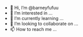 - 👋 Hi, I’m @barneyfufuu
- 👀 I’m interested in ...
- 🌱 I’m currently learning ...
- 💞️ I’m looking to collaborate on ...
- 📫 How to reach me ...

<!---
barneyfufuu/barneyfufuu is a ✨ special ✨ repository because its `README.md` (this file) appears on your GitHub profile.
You can click the Preview link to take a look at your changes.
--->
